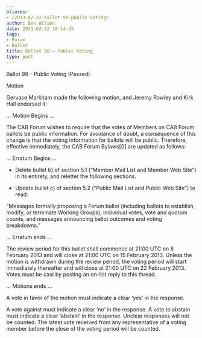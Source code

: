 ```yaml
---
aliases:
- /2013-02-22-ballot-98-public-voting/
author: Ben Wilson
date: 2013-02-22 18:14:35
tags:
- Forum
- Ballot
title: Ballot 98 – Public Voting
type: post
---
```


Ballot 98 – Public Voting (Passed)

Motion

Gervase Markham made the following motion, and Jeremy Rowley and Kirk Hall endorsed it:

… Motion Begins …

The CAB Forum wishes to require that the votes of Members on CAB Forum ballots be public information. For avoidance of doubt, a consequence of this change is that the voting information for ballots will be public. Therefore, effective immediately, the CAB Forum Bylaws\[0\] are updated as follows:

… Erratum Begins …

- Delete bullet b) of section 5.1 (“Member Mail List and Member Web Site”) in its entirety, and reletter the following sections.

- Update bullet c) of section 5.2 (“Public Mail List and Public Web Site”) to read:

“Messages formally proposing a Forum ballot (including ballots to establish, modify, or terminate Working Groups), individual votes, vote and quorum counts, and messages announcing ballot outcomes and voting breakdowns.”

… Erratum ends …

The review period for this ballot shall commence at 21:00 UTC on 8 February 2013 and will close at 21:00 UTC on 15 February 2013. Unless the motion is withdrawn during the review period, the voting period will start immediately thereafter and will close at 21:00 UTC on 22 February 2013. Votes must be cast by posting an on-list reply to this thread.

… Motions ends …

A vote in favor of the motion must indicate a clear ‘yes’ in the response.

A vote against must indicate a clear ‘no’ in the response. A vote to abstain must indicate a clear ‘abstain’ in the response. Unclear responses will not be counted. The latest vote received from any representative of a voting member before the close of the voting period will be counted.